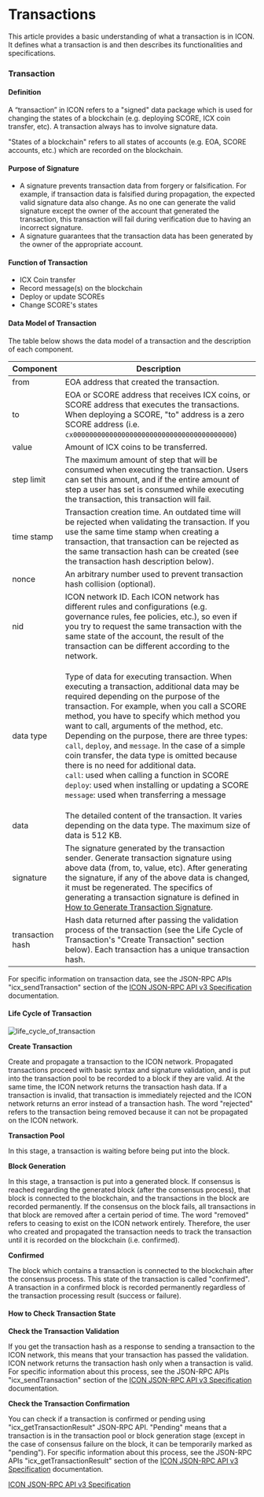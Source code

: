 # Transactions

This article provides a basic understanding of what a transaction is in ICON. It defines what a transaction is and then describes its functionalities and specifications.

### Transaction

#### Definition

A “transaction” in ICON refers to a "signed" data package which is used for changing the states of a blockchain (e.g. deploying SCORE, ICX coin transfer, etc). A transaction always has to involve signature data.

"States of a blockchain" refers to all states of accounts (e.g. EOA, SCORE accounts, etc.) which are recorded on the blockchain.

#### Purpose of Signature

* A signature prevents transaction data from forgery or falsification. For example, if transaction data is falsified during propagation, the expected valid signature data also change. As no one can generate the valid signature except the owner of the account that generated the transaction, this transaction will fail during verification due to having an incorrect signature.
* A signature guarantees that the transaction data has been generated by the owner of the appropriate account.

#### Function of Transaction

* ICX Coin transfer
* Record message(s) on the blockchain
* Deploy or update SCOREs
* Change SCORE's states

#### Data Model of Transaction

The table below shows the data model of a transaction and the description of each component.

| Component        | **Description**                                                                                                                                                                                                                                                                                                                                                                                                                                                                                                                                                                                                                                                                                               |
| ---------------- | ------------------------------------------------------------------------------------------------------------------------------------------------------------------------------------------------------------------------------------------------------------------------------------------------------------------------------------------------------------------------------------------------------------------------------------------------------------------------------------------------------------------------------------------------------------------------------------------------------------------------------------------------------------------------------------------------------------- |
| from             | EOA address that created the transaction.                                                                                                                                                                                                                                                                                                                                                                                                                                                                                                                                                                                                                                                                     |
| to               | EOA or SCORE address that receives ICX coins, or SCORE address that executes the transactions. When deploying a SCORE, "to" address is a zero SCORE address (i.e. `cx0000000000000000000000000000000000000000`)                                                                                                                                                                                                                                                                                                                                                                                                                                                                                               |
| value            | Amount of ICX coins to be transferred.                                                                                                                                                                                                                                                                                                                                                                                                                                                                                                                                                                                                                                                                        |
| step limit       | The maximum amount of step that will be consumed when executing the transaction. Users can set this amount, and if the entire amount of step a user has set is consumed while executing the transaction, this transaction will fail.                                                                                                                                                                                                                                                                                                                                                                                                                                                                          |
| time stamp       | Transaction creation time. An outdated time will be rejected when validating the transaction. If you use the same time stamp when creating a transaction, that transaction can be rejected as the same transaction hash can be created (see the transaction hash description below).                                                                                                                                                                                                                                                                                                                                                                                                                          |
| nonce            | An arbitrary number used to prevent transaction hash collision (optional).                                                                                                                                                                                                                                                                                                                                                                                                                                                                                                                                                                                                                                    |
| nid              | ICON network ID. Each ICON network has different rules and configurations (e.g. governance rules, fee policies, etc.), so even if you try to request the same transaction with the same state of the account, the result of the transaction can be different according to the network.                                                                                                                                                                                                                                                                                                                                                                                                                        |
| data type        | <p>Type of data for executing transaction. When executing a transaction, additional data may be required depending on the purpose of the transaction. For example, when you call a SCORE method, you have to specify which method you want to call, arguments of the method, etc. Depending on the purpose, there are three types: <code>call</code>, <code>deploy</code>, and <code>message</code>. In the case of a simple coin transfer, the data type is omitted because there is no need for additional data.<br><code>call</code>: used when calling a function in SCORE<br><code>deploy</code>: used when installing or updating a SCORE<br><code>message</code>: used when transferring a message</p> |
| data             | The detailed content of the transaction. It varies depending on the data type. The maximum size of data is 512 KB.                                                                                                                                                                                                                                                                                                                                                                                                                                                                                                                                                                                            |
| signature        | The signature generated by the transaction sender. Generate transaction signature using above data (from, to, value, etc).  After generating the signature, if any of the above data is changed, it must be regenerated. The specifics of generating a transaction signature is defined in [How to Generate Transaction Signature](../../references/how-to/generate-a-transaction-signature.md).                                                                                                                                                                                                                                                                                                              |
| transaction hash | Hash data returned after passing the validation process of the transaction (see the Life Cycle of Transaction's "Create Transaction" section below). Each transaction has a unique transaction hash.                                                                                                                                                                                                                                                                                                                                                                                                                                                                                                          |

For specific information on transaction data, see the JSON-RPC APIs "icx_sendTransaction" section of the [ICON JSON-RPC API v3 Specification](../../references/reference-manuals/icon-json-rpc-api-v3-specification.md#icx_sendtransaction) documentation.

#### Life Cycle of Transaction

![life_cycle_of_transaction](https://github.com/icon-project/documentation/blob/develop/icon-key-concepts/transactions-1.png?raw=true)

**Create Transaction**

Create and propagate a transaction to the ICON network. Propagated transactions proceed with basic syntax and signature validation, and is put into the transaction pool to be recorded to a block if they are valid. At the same time, the ICON network returns the transaction hash data. If a transaction is invalid, that transaction is immediately rejected and the ICON network returns an error instead of a transaction hash. The word "rejected" refers to the transaction being removed because it can not be propagated on the ICON network.

**Transaction Pool**

In this stage, a transaction is waiting before being put into the block.

**Block Generation**

In this stage, a transaction is put into a generated block. If consensus is reached regarding the generated block (after the consensus process), that block is connected to the blockchain, and the transactions in the block are recorded permanently. If the consensus on the block fails, all transactions in that block are removed after a certain period of time. The word "removed" refers to ceasing to exist on the ICON network entirely. Therefore, the user who created and propagated the transaction needs to track the transaction until it is recorded on the blockchain (i.e. confirmed).

**Confirmed**

The block which contains a transaction is connected to the blockchain after the consensus process. This state of the transaction is called "confirmed". A transaction in a confirmed block is recorded permanently regardless of the transaction processing result (success or failure).

#### How to Check Transaction State

**Check the Transaction Validation**

If you get the transaction hash as a response to sending a transaction to the ICON network, this means that your transaction has passed the validation. ICON network returns the transaction hash only when a transaction is valid. For specific information about this process, see the JSON-RPC APIs "icx_sendTransaction" section of the [ICON JSON-RPC API v3 Specification](../../references/reference-manuals/icon-json-rpc-api-v3-specification.md#icx_sendtransaction) documentation.

**Check the Transaction Confirmation**

You can check if a transaction is confirmed or pending using "icx_getTransactionResult" JSON-RPC API. "Pending" means that a transaction is in the transaction pool or block generation stage (except in the case of consensus failure on the block, it can be temporarily marked as "pending"). For specific information about this process, see the JSON-RPC APIs "icx_getTransactionResult" section of the [ICON JSON-RPC API v3 Specification](../../references/reference-manuals/icon-json-rpc-api-v3-specification.md#icx_gettransactionresult) documentation.

[ICON JSON-RPC API v3 Specification](../../references/reference-manuals/icon-json-rpc-api-v3-specification.md)

